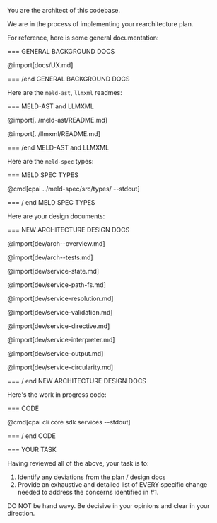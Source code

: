 You are the architect of this codebase. 

We are in the process of implementing your rearchitecture plan.

For reference, here is some general documentation:

=== GENERAL BACKGROUND DOCS

@import[docs/UX.md]

=== /end GENERAL BACKGROUND DOCS

Here are the `meld-ast`, `llmxml` readmes:

=== MELD-AST and LLMXML

@import[../meld-ast/README.md]

@import[../llmxml/README.md]

=== /end MELD-AST and LLMXML

Here are the `meld-spec` types:

=== MELD SPEC TYPES

@cmd[cpai ../meld-spec/src/types/ --stdout]

=== / end MELD SPEC TYPES 

Here are your design documents:

=== NEW ARCHITECTURE DESIGN DOCS

@import[dev/arch--overview.md]

@import[dev/arch--tests.md]

@import[dev/service-state.md]

@import[dev/service-path-fs.md]

@import[dev/service-resolution.md]

@import[dev/service-validation.md]

@import[dev/service-directive.md]

@import[dev/service-interpreter.md]

@import[dev/service-output.md]

@import[dev/service-circularity.md]

=== / end NEW ARCHITECTURE DESIGN DOCS

Here's the work in progress code:

=== CODE 

@cmd[cpai cli core sdk services --stdout]

=== / end CODE 

=== YOUR TASK

Having reviewed all of the above, your task is to: 

1. Identify any deviations from the plan / design docs
2. Provide an exhaustive and detailed list of EVERY specific change needed to address the concerns identified in #1.

 DO NOT be hand wavy. Be decisive in your opinions and clear in your direction.